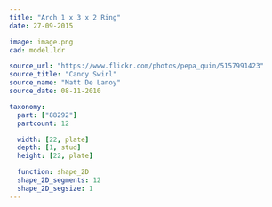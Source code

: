 ```yaml
---
title: "Arch 1 x 3 x 2 Ring"
date: 27-09-2015

image: image.png
cad: model.ldr

source_url: "https://www.flickr.com/photos/pepa_quin/5157991423"
source_title: "Candy Swirl"
source_name: "Matt De Lanoy"
source_date: 08-11-2010

taxonomy:
  part: ["88292"]
  partcount: 12

  width: [22, plate]
  depth: [1, stud]
  height: [22, plate]

  function: shape_2D
  shape_2D_segments: 12
  shape_2D_segsize: 1
---
```

